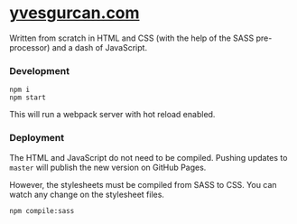 # [yvesgurcan.com](https://yvesgurcan.com)

Written from scratch in HTML and CSS (with the help of the SASS pre-processor) and a dash of JavaScript.

### Development

    npm i
    npm start

This will run a webpack server with hot reload enabled.

### Deployment

The HTML and JavaScript do not need to be compiled. Pushing updates to `master` will publish the new version on GitHub Pages.

However, the stylesheets must be compiled from SASS to CSS. You can watch any change on the stylesheet files.

    npm compile:sass
